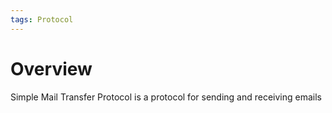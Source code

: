 ```yaml
---
tags: Protocol 
---
```

# Overview
Simple Mail Transfer Protocol is a protocol for sending and receiving emails